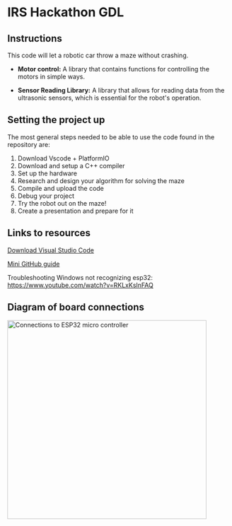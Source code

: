 # IRS Hackathon GDL

## Instructions

This code will let a robotic car throw a maze without crashing.

- **Motor control:** A library that contains functions for controlling the motors in simple ways.

- **Sensor Reading Library:** A library that allows for reading data from the ultrasonic sensors, which is essential for the robot's operation.

## Setting the project up

The most general steps needed to be able to use the code found in the repository are:
1. Download Vscode + PlatformIO
2. Download and setup a C++ compiler
3. Set up the hardware
4. Research and design your algorithm for solving the maze
5. Compile and upload the code
6. Debug your project
7. Try the robot out on the maze!
8. Create a presentation and prepare for it

## Links to resources

[Download Visual Studio Code](https://code.visualstudio.com/download)

[Mini GitHub guide](https://www.codingdojo.com/blog/how-to-use-github)

Troubleshooting Windows not recognizing esp32: https://www.youtube.com/watch?v=RKLxKsInFAQ

## Diagram of board connections

<img src="./imgs/esp32_connections.jpg" height=450 alt="Connections to ESP32 micro controller"/>
